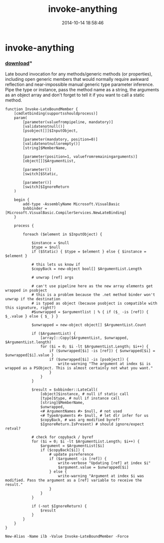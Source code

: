 ﻿---
pid:            5515
parent:         0
children:       
poster:         Oisin Grehan
title:          invoke-anything
date:           2014-10-14 18:58:46
format:         posh
---

# invoke-anything

### [download](5515.ps1)"

Late bound invocation for any methods/generic methods (or properties), including open generic members that would normally require awkward reflection and near-impossible manual generic type parameter inference. Pipe the type or instance, pass the method name as a string, the arguments as an object array and don't forget to tell it if you want to call a static method. 

```posh
function Invoke-LateBoundMember {
    [cmdletbinding(supportsshouldprocess)]
    param(
        [parameter(valuefrompipeline, mandatory)]
        [validatenotnull()]
        [psobject[]]$InputObject,

        [parameter(mandatory, position=0)]
        [validatenotnullorempty()]
        [string]$MemberName,

        [parameter(position=1, valuefromremainingarguments)]
        [object[]]$ArgumentList,

        [parameter()]
        [switch]$Static,

        [parameter()]
        [switch]$IgnoreReturn
    )

    begin {
        add-type -AssemblyName Microsoft.VisualBasic
        $vbbinder = [Microsoft.VisualBasic.CompilerServices.NewLateBinding]
    }
    
    process {

        foreach ($element in $InputObject) {

            $instance = $null
            $type = $null
            if ($Static) { $type = $element } else { $instance = $element }

            # this lets us know if 
            $copyBack = new-object bool[] $ArgumentList.Length
            
            # unwrap [ref] args

            # can't use pipeline here as the new array elements get wrapped in psobject
            # this is a problem because the .net method binder won't unwrap if the destination
            # is typed as object (because psobject is compatible with this signature, right?)            
            #$unwrapped = $argumentlist | % { if ($_ -is [ref]) { $_.value } else { $_ } }
            
            $unwrapped = new-object object[] $ArgumentList.Count
            
            if ($ArgumentList) {
                [array]::Copy($ArgumentList, $unwrapped, $ArgumentList.length)
                for ($i = 0; $i -lt $ArgumentList.Length; $i++) {
                    if ($unwrapped[$i] -is [ref]) { $unwrapped[$i] = $unwrapped[$i].value }
                    if ($unwrapped[$i] -is [psobject]) {
                        write-warning "The argument at index $i is wrapped as a PSObject. This is almost certainly not what you want."
                    }
                }
            }

            $result = $vbbinder::LateCall(
                [object]$instance, # null if static call
                [type]$type, # null if instance call
                [string]$MemberName,
                $unwrapped,
                <# ArgumentNames #> $null, # not used
                <# TypeArguments #> $null, # let dlr infer for us
                $copyBack, # was arg modified byref?
                $IgnoreReturn.IsPresent) # should ignore/expect retval?

            # check for copyback / byref
            for ($i = 0; $i -lt $ArgumentList.Length; $i++) {
                $argument = $ArgumentList[$i]
                if ($copyBack[$i]) {
                    # update psreference
                    if ($argument -is [ref]) {
                        write-verbose "Updating [ref] at index $i"
                        $argument.value = $unwrapped[$i]
                    } else {
                        write-warning "Argument at index $i was modified. Pass the argument as a [ref] variable to receive the result."
                    }
                }
            }

            if (-not $IgnoreReturn) {
                $result
            }
        }
    }
}

New-Alias -Name ilb -Value Invoke-LateBoundMember -Force

```
